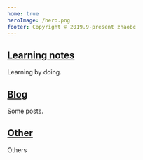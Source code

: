 ```yaml
---
home: true
heroImage: /hero.png
footer: Copyright © 2019.9-present zhaobc
---
```


<text-to-particles text="Welcome" :font-size="140" style="height: 200px"></text-to-particles>

<div class="features">
  <div class="feature">
    <h2><a href="notes/">Learning notes</a></h2>
    <p>Learning by doing.</p>
  </div>
  <div class="feature">
    <h2><a href="blog/">Blog</a></h2>
    <p>Some posts.</p>
  </div>
  <div class="feature">
    <h2><a href="javascript:void(0);">Other</a></h2>
    <p>Others</p>
  </div>
</div>

